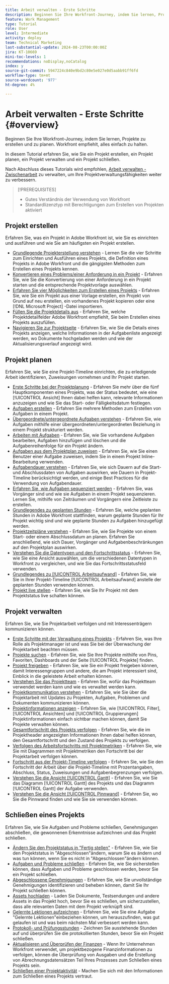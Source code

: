 ```yaml
---
title: Arbeit verwalten - Erste Schritte
description: Beginnen Sie Ihre Workfront-Journey, indem Sie lernen, Projekte zu erstellen und zu planen. Workfront empfiehlt, alles einfach zu halten.
feature: Work Management
type: Tutorial
role: User
level: Intermediate
activity: deploy
team: Technical Marketing
last-substantial-update: 2024-08-23T00:00:00Z
jira: KT-10669
mini-toc-levels: 1
recommendations: noDisplay,noCatalog
index: y
source-git-commit: 5947224c840e9bd2c80e5e027e0d5aabb91ff6fd
workflow-type: tm+mt
source-wordcount: '977'
ht-degree: 4%

---
```



# Arbeit verwalten - Erste Schritte {#overview}

Beginnen Sie Ihre Workfront-Journey, indem Sie lernen, Projekte zu erstellen und zu planen. Workfront empfiehlt, alles einfach zu halten.

In diesem Tutorial erfahren Sie, wie Sie ein Projekt erstellen, ein Projekt planen, ein Projekt verwalten und ein Projekt schließen.

Nach Abschluss dieses Tutorials wird empfohlen, [Arbeit verwalten - Zwischenarbeit](https://experienceleague.adobe.com/docs/workfront-learn/manage-work-intermediate/overview.html) zu verwalten, um Ihre Projektverwaltungsfähigkeiten weiter zu verbessern.

>[!PREREQUISITES]
>
>* Gutes Verständnis der Verwendung von Workfront
>* Standardlizenztyp mit Berechtigungen zum Erstellen von Projekten aktiviert

## Projekt erstellen

Erfahren Sie, was ein Projekt in Adobe Workfront ist, wie Sie es einrichten und ausführen und wie Sie am häufigsten ein Projekt erstellen.

* [Grundlegende Projekterstellung verstehen](understand-basic-project-creation.md) - Lernen Sie die vier Schritte zum Einrichten und Ausführen eines Projekts, die Definition eines Projekts in Adobe Workfront und die gängigsten Methoden zum Erstellen eines Projekts kennen.
* [Konvertieren eines Problems/einer Anforderung in ein Projekt](create-a-project-from-a-request.md) - Erfahren Sie, wie Sie die Konvertierung von einer Anforderung in ein Projekt starten und die entsprechende Projektvorlage auswählen.
* [Erfahren Sie vier Möglichkeiten zum Erstellen eines Projekts](understand-other-ways-to-create-projects.md) - Erfahren Sie, wie Sie ein Projekt aus einer Vorlage erstellen, ein Projekt von Grund auf neu erstellen, ein vorhandenes Projekt kopieren oder eine [!DNL Microsoft Project] -Datei importieren.
* [Füllen Sie die Projektdetails aus](fill-in-the-project-details.md) - Erfahren Sie, welche Projektdetailfelder Adobe Workfront empfiehlt, Sie beim Erstellen eines Projekts auszufüllen.
* [Navigieren Sie zur Projektseite](navigate-the-project-page.md) - Erfahren Sie, wie Sie die Details eines Projekts anzeigen, welche Informationen in der Aufgabenliste angezeigt werden, wo Dokumente hochgeladen werden und wie der Aktualisierungsverlauf angezeigt wird.


## Projekt planen

Erfahren Sie, wie Sie eine Projekt-Timeline einrichten, die zu erledigende Arbeit identifizieren, Zuweisungen vornehmen und Ihr Projekt starten.

* [Erste Schritte bei der Projektplanung](getting-started-plan-a-project.md) - Erfahren Sie mehr über die fünf Hauptkomponenten eines Projekts, was der Status bedeutet, wie eine [!UICONTROL Ansicht] Ihnen dabei helfen kann, relevante Informationen anzuzeigen und wie Sie das Start- oder Fälligkeitsdatum festlegen.
* [Aufgaben erstellen](how-to-create-tasks.md) - Erfahren Sie mehrere Methoden zum Erstellen von Aufgaben in einem Projekt.
* [Übergeordnete/untergeordnete Aufgaben verstehen](understand-parent-child-tasks.md) - Erfahren Sie, wie Aufgaben mithilfe einer übergeordneten/untergeordneten Beziehung in einem Projekt strukturiert werden.
* [Arbeiten mit Aufgaben](work-with-tasks.md) - Erfahren Sie, wie Sie vorhandene Aufgaben bearbeiten, Aufgaben hinzufügen und löschen und die Aufgabenreihenfolge für ein Projekt ändern.
* [Aufgaben aus dem Projektplan zuweisen](assign-tasks-from-the-project-plan.md) - Erfahren Sie, wie Sie einen Benutzer einer Aufgabe zuweisen, indem Sie in einem Projekt Inline-Bearbeitung verwenden.
* [Aufgabendauer verstehen](understand-task-durations.md) - Erfahren Sie, wie sich Dauern auf die Start- und Abschlussdaten von Aufgaben auswirken, wie Dauern in Projekt-Timeline berücksichtigt werden, und einige Best Practices für die Verwendung von Aufgabendauer.
* [Erfahren Sie, wie Aufgaben sequenziert werden](learn-to-sequence-tasks.md) - Erfahren Sie, was Vorgänger sind und wie sie Aufgaben in einem Projekt sequenzieren. Lernen Sie, mithilfe von Zeiträumen und Vorgängern eine Zeitleiste zu erstellen.
* [Grundlegendes zu geplanten Stunden](understand-planned-hours.md) - Erfahren Sie, welche geplanten Stunden in Adobe Workfront stattfinden, warum geplante Stunden für Ihr Projekt wichtig sind und wie geplante Stunden zu Aufgaben hinzugefügt werden.
* [Projektzeitpläne verstehen](understand-project-timelines.md) - Erfahren Sie, wie Sie Projekte von einem Start- oder einem Abschlussdatum an planen. Erfahren Sie anschließend, wie sich Dauer, Vorgänger und Aufgabenbeschränkungen auf den Projektplan auswirken.
* [Verstehen Sie die Datentypen und den Fortschrittsstatus](understand-task-dates-and-progress-status.md) - Erfahren Sie, wie Sie eine Ansicht auswählen, um die verschiedenen Datentypen in Workfront zu vergleichen, und wie Sie das Fortschrittsstatusfeld verwenden.
* [Grundlegendes zu [!UICONTROL Arbeitsaufwand]](understand-work-effort.md) - Erfahren Sie, wie Sie in Ihrer Projekt-Timeline [!UICONTROL Arbeitsaufwand] anstelle der geplanten Stunden verwenden können.
* [Projekt live stellen](take-a-project-live.md) - Erfahren Sie, wie Sie Ihr Projekt mit dem Projektstatus live schalten können.

## Projekt verwalten

Erfahren Sie, wie Sie Projektarbeit verfolgen und mit Interessenträgern kommunizieren können.

* [Erste Schritte mit der Verwaltung eines Projekts](getting-started-manage-a-project.md) - Erfahren Sie, was Ihre Rolle als Projektmanager ist und was Sie bei der Überwachung der Projektarbeit beachten müssen.
* [Projekte suchen](find-projects.md) - Erfahren Sie, wie Sie Ihre Projekte mithilfe von Pins, Favoriten, Dashboards und der Seite [!UICONTROL Projekte] finden.
* [Projekt freigeben](share-a-project.md) - Erfahren Sie, wie Sie ein Projekt freigeben können, damit Interessengruppen und andere, die am Projekt interessiert sind, Einblick in die geleistete Arbeit erhalten können.
* [Verstehen Sie das Projektteam](understand-the-project-team.md) - Erfahren Sie, wofür das Projektteam verwendet werden kann und wie es verwaltet werden kann.
* [Projektkommunikation verstehen](understand-project-communication.md) - Erfahren Sie, wie Sie über die Projektarbeit mit Updates zu Projekten, Aufgaben, Problemen und Dokumenten kommunizieren können.
* [Projektinformationen anzeigen](view-project-information.md) - Erfahren Sie, wie [!UICONTROL Filter], [!UICONTROL Ansichten] und [!UICONTROL Gruppierungen] Projektinformationen einfach sichtbar machen können, damit Sie Projekte verwalten können.
* [Gesamtfortschritt des Projekts verfolgen](track-overall-project-progress.md) - Erfahren Sie, wie die im Projektheader angezeigten Informationen Ihnen dabei helfen können, den Gesamtfortschritt und den Zustand des Projekts zu verfolgen.
* [Verfolgen des Arbeitsfortschritts mit Projektmetriken](track-work-progress-with-project-metrics.md) - Erfahren Sie, wie Sie mit Diagrammen mit Projektmetriken den Fortschritt bei der Projektarbeit verfolgen können.
* [Fortschritt aus der Projekt-Timeline verfolgen](track-work-progress-from-the-project-timeline.md) - Erfahren Sie, wie Sie den Fortschritt der Arbeit über die Projekt-Timeline mit Prozentangaben, Abschluss, Status, Zuweisungen und Aufgabenbegrenzungen verfolgen.
* [Verstehen Sie die Ansicht [!UICONTROL Gantt]](understand-the-gantt-view.md) - Erfahren Sie, wie Sie das Diagramm [!UICONTROL Gantt] des Projekts und das Diagramm [!UICONTROL Gantt] der Aufgabe verwenden.
* [Verstehen Sie die Ansicht [!UICONTROL Pinnwand]](understand-the-board-view.md) - Erfahren Sie, wo Sie die Pinnwand finden und wie Sie sie verwenden können.


## Schließen eines Projekts

Erfahren Sie, wie Sie Aufgaben und Probleme schließen, Genehmigungen abschließen, die gewonnenen Erkenntnisse aufzeichnen und das Projekt schließen.

* [Ändern Sie den Projektstatus in &quot;Fertig stellen&quot;](change-the-project-status.md) - Erfahren Sie, wie Sie den Projektstatus in &quot;Abgeschlossen&quot;ändern, warum Sie es ändern und was tun können, wenn Sie es nicht in &quot;Abgeschlossen&quot;ändern können.
* [Aufgaben und Probleme schließen](close-tasks-and-issues.md) - Erfahren Sie, wie Sie sicherstellen können, dass Aufgaben und Probleme geschlossen werden, bevor Sie ein Projekt schließen.
* [Abgeschlossene Genehmigungen](complete-approvals.md) - Erfahren Sie, wie Sie unvollständige Genehmigungen identifizieren und beheben können, damit Sie Ihr Projekt schließen können.
* [Assets hochladen](upload-assets.md) - Laden Sie Dokumente, Testsendungen und andere Assets in das Projekt hoch, bevor Sie es schließen, um sicherzustellen, dass alle relevanten Daten mit dem Projekt verknüpft sind.
* [Gelernte Lektionen aufzeichnen](lessons-learned-from-closing-a-project.md) - Erfahren Sie, wie Sie eine Aufgabe &quot;Gelernte Lektionen&quot;einbeziehen können, um herauszufinden, was gut gelaufen ist und was beim nächsten Mal verbessert werden kann.
* [Protokoll- und Prüfungsstunden](log-and-review-hours.md) - Zeichnen Sie ausstehende Stunden auf und überprüfen Sie die protokollierten Stunden, bevor Sie ein Projekt schließen.
* [Aktualisieren und Überprüfen der Finanzen](update-and-review-finances.md) - Wenn Ihr Unternehmen Workfront verwendet, um projektbezogene Finanzinformationen zu verfolgen, können die Überprüfung von Ausgaben und die Erstellung von Abrechnungsdatensätzen Teil Ihres Prozesses zum Schließen eines Projekts sein.
* [Schließen einer Projektaktivität](close-a-project-activity.md) - Machen Sie sich mit den Informationen zum Schließen eines Projekts vertraut.
